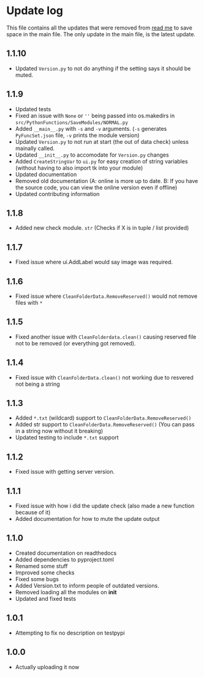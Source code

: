 # Update log

This file contains all the updates that were removed from [read me](README.md) to save space in the main file.
The only update in the main file, is the latest update.

## 1.1.10

- Updated `Version.py` to not do anything if the setting says it should be muted.

## 1.1.9

- Updated tests
- Fixed an issue with `None` or `''` being passed into os.makedirs in `src/PythonFunctions/SaveModules/NORMAL.py`
- Added `__main__.py` with `-s` and `-v` arguments. (`-s` generates `PyFuncSet.json` file, `-v` prints the module version)
- Updated `Version.py` to not run at start (the out of data check) unless mainally called.
- Updated `__init__.py` to accomodate for `Version.py` changes
- Added `CreateStringVar` to `ui.py` for easy creation of string variables (without having to also import tk into your module)
- Updated documentation
- Removed old documentation (A: online is more up to date. B: If you have the source code, you can view the online version even if offline)
- Updated contributing information

## 1.1.8

- Added new check module. `str` (Checks if X is in tuple / list provided)

## 1.1.7

- Fixed issue where ui.AddLabel would say image was required.

## 1.1.6

- Fixed issue where `CleanFolderData.RemoveReserved()` would not remove files with `*`

## 1.1.5

- Fixed another issue with `CleanFolderdata.clean()` causing reserved file not to be removed (or everything got removed).

## 1.1.4

- Fixed issue with `CleanFolderData.clean()` not working due to resvered not being a string

## 1.1.3

- Added `*.txt` (wildcard) support to `CleanFolderData.RemoveReserved()`
- Added str support to `CleanFolderData.RemoveReserved()` (You can pass in a string now without it breaking)
- Updated testing to include `*.txt` support

## 1.1.2

- Fixed issue with getting server version.

## 1.1.1

- Fixed issue with how i did the update check (also made a new function because of it)
- Added documentation for how to mute the update output

## 1.1.0

- Created documentation on readthedocs
- Added dependencies to pyproject.toml
- Renamed some stuff
- Improved some checks
- Fixed some bugs
- Added Version.txt to inform people of outdated versions.
- Removed loading all the modules on __init__
- Updated and fixed tests

## 1.0.1

- Attempting to fix no description on testpypi

## 1.0.0

- Actually uploading it now

